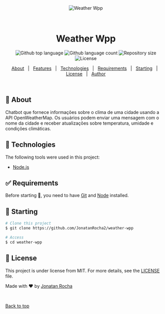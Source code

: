 <div align="center" id="top"> 
  <img src="./.github/app.gif" alt="Weather Wpp" />

  &#xa0;

  <!-- <a href="https://weatherwpp.netlify.app">Demo</a> -->
</div>

<h1 align="center">Weather Wpp</h1>

<p align="center">
  <img alt="Github top language" src="https://img.shields.io/github/languages/top/JonatanRocha2/weather-wpp?color=56BEB8">

  <img alt="Github language count" src="https://img.shields.io/github/languages/count/JonatanRocha2/weather-wpp?color=56BEB8">

  <img alt="Repository size" src="https://img.shields.io/github/repo-size/JonatanRocha2/weather-wpp?color=56BEB8">

  <img alt="License" src="https://img.shields.io/github/license/JonatanRocha2/weather-wpp?color=56BEB8">

  <!-- <img alt="Github issues" src="https://img.shields.io/github/issues/JonatanRocha2/weather-wpp?color=56BEB8" /> -->

  <!-- <img alt="Github forks" src="https://img.shields.io/github/forks/JonatanRocha2/weather-wpp?color=56BEB8" /> -->

  <!-- <img alt="Github stars" src="https://img.shields.io/github/stars/JonatanRocha2/weather-wpp?color=56BEB8" /> -->
</p>

<!-- Status -->

<!-- <h4 align="center"> 
	🚧  Weather Wpp 🚀 Under construction...  🚧
</h4> 

<hr> -->

<p align="center">
  <a href="#dart-about">About</a> &#xa0; | &#xa0; 
  <a href="#sparkles-features">Features</a> &#xa0; | &#xa0;
  <a href="#rocket-technologies">Technologies</a> &#xa0; | &#xa0;
  <a href="#white_check_mark-requirements">Requirements</a> &#xa0; | &#xa0;
  <a href="#checkered_flag-starting">Starting</a> &#xa0; | &#xa0;
  <a href="#memo-license">License</a> &#xa0; | &#xa0;
  <a href="https://github.com/JonatanRocha2" target="_blank">Author</a>
</p>

<br>

## :dart: About ##

Chatbot que fornece informações sobre o clima de uma cidade usando a API OpenWeatherMap. Os usuários podem enviar uma mensagem com o nome da cidade e receber atualizações sobre temperatura, umidade e condições climáticas.


## :rocket: Technologies ##

The following tools were used in this project:

- [Node.js](https://nodejs.org/en/)

## :white_check_mark: Requirements ##

Before starting :checkered_flag:, you need to have [Git](https://git-scm.com) and [Node](https://nodejs.org/en/) installed.

## :checkered_flag: Starting ##

```bash
# Clone this project
$ git clone https://github.com/JonatanRocha2/weather-wpp

# Access
$ cd weather-wpp

```

## :memo: License ##

This project is under license from MIT. For more details, see the [LICENSE](LICENSE.md) file.


Made with :heart: by <a href="https://github.com/JonatanRocha2" target="_blank">Jonatan Rocha</a>

&#xa0;

<a href="#top">Back to top</a>
